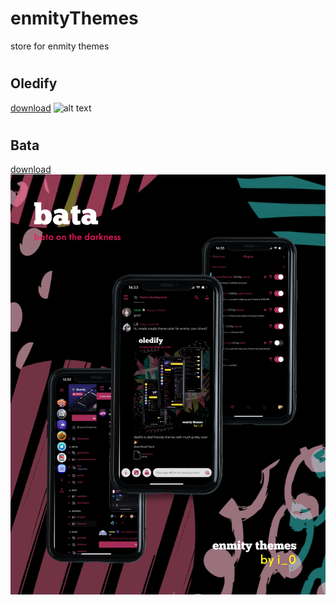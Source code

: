 # enmityThemes
store for enmity themes
#
## Oledify
[download](https://raw.githubusercontent.com/cupecups/enmityThemes/main/oledify.json)
![alt text](
https://cdn.discordapp.com/attachments/950979289531162666/1070932650270920705/IMG_9691.png)
#
## Bata
[download](https://raw.githubusercontent.com/cupecups/enmityThemes/main/oledify.json)
![alt text](
https://github.com/cupecups/enmityThemes/blob/main/bata.png?raw=true)




